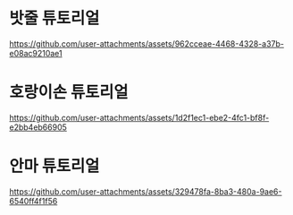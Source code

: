 # 밧줄 튜토리얼
https://github.com/user-attachments/assets/962cceae-4468-4328-a37b-e08ac9210ae1



# 호랑이손 튜토리얼
https://github.com/user-attachments/assets/1d2f1ec1-ebe2-4fc1-bf8f-e2bb4eb66905



# 안마 튜토리얼
https://github.com/user-attachments/assets/329478fa-8ba3-480a-9ae6-6540ff4f1f56

